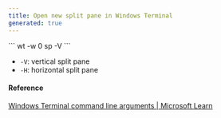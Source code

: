```yaml
---
title: Open new split pane in Windows Terminal
generated: true
---
```


<div markdown="1" class="ans">
```
wt -w 0 sp -V
```
</div>

- `-V`: vertical split pane
- `-H`: horizontal split pane

#### Reference

[Windows Terminal command line arguments \| Microsoft Learn](https://docs.microsoft.com/en-us/windows/terminal/command-line-arguments?tabs=windows#options-and-commands)
